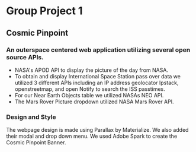 # Group Project 1
## Cosmic Pinpoint
### An outerspace centered web application utilizing several open source APIs.
 - NASA's APOD API to display the picture of the day from NASA.
- To obtain and display International Space Station pass over data we utilized 3 different APIs including an IP address geolocator Ipstack, openstreetmap, and open Notify to search the ISS passtimes.
- For our Near Earth Objects table we utilized NASAs NEO API.
- The Mars Rover Picture dropdown utilized NASA Mars Rover API. 
### Design and Style
The webpage design is made using Parallax by Materialize. 
We also added their modal and drop down menu.
We used Adobe Spark to create the Cosmic Pinpoint Banner.
